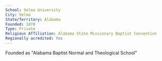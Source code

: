 ```yaml
---
School: Selma University
City: Selma
State/Territory: Alabama
Founded: 1878
Type: Private
Religious Affiliation: Alabama State Missionary Baptist Convention
Regionally acredited: Yes
---
```

Founded as "Alabama Baptist Normal and Theological School"